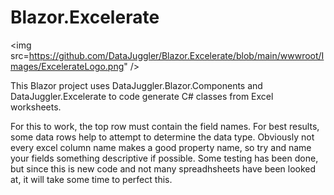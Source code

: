 # Blazor.Excelerate
<img src=https://github.com/DataJuggler/Blazor.Excelerate/blob/main/wwwroot/Images/ExcelerateLogo.png" />

This Blazor project uses DataJuggler.Blazor.Components and DataJuggler.Excelerate to code generate
C# classes from Excel worksheets.

For this to work, the top row must contain the field names. For best results, some data rows help
to attempt to determine the data type. Obviously not every excel column name makes a good property name,
so try and name your fields something descriptive if possible. Some testing has been done,
but since this is new code and not many spreadhsheets have been looked at, it will take some time to 
perfect this.
